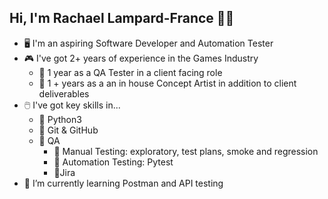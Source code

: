 ## Hi, I'm Rachael Lampard-France 👋🌌

- 🖥️ I'm an aspiring Software Developer and Automation Tester
- 🎮 I've got 2+ years of experience in the Games Industry 
    - 🐞 1 year as a QA Tester in a client facing role
    - 👾 1 + years as a an in house Concept Artist in addition to client deliverables
- 🖱️ I've got key skills in...
    - 🐍 Python3
    - 🐙 Git & GitHub
    - 🐞 QA
        - 🔧 Manual Testing: exploratory, test plans, smoke and regression
        - 🤖 Automation Testing: Pytest
        - 💠Jira
- 🌱 I’m currently learning Postman and API testing

